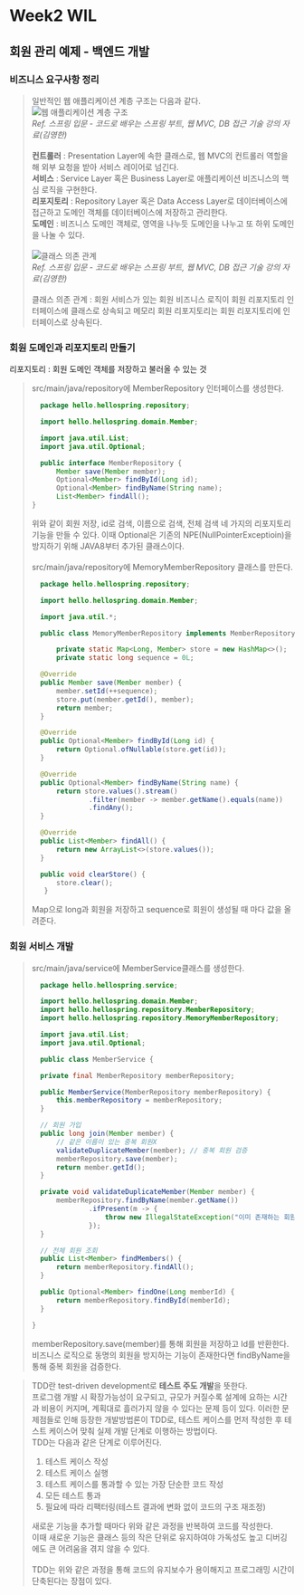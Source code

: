 # Week2 WIL

## 회원 관리 예제 - 백엔드 개발

### 비즈니스 요구사항 정리
> 일반적인 웹 애플리케이션 계층 구조는 다음과 같다. ![웹 애플리케이션 계층 구조](https://user-images.githubusercontent.com/80233303/228443326-80296160-67b2-4351-9abb-5be30af7d75a.jpeg)  
> *Ref. 스프링 입문 - 코드로 배우는 스프링 부트, 웹 MVC, DB 접근 기술 강의 자료(김영한)*  
> \
> **컨트롤러** : Presentation Layer에 속한 클래스로, 웹 MVC의 컨트롤러 역할을 해 외부 요청을 받아 서비스 레이어로 넘긴다.  
> **서비스** : Service Layer 혹은 Business Layer로 애플리케이션 비즈니스의 핵심 로직을 구현한다.  
> **리포지토리** : Repository Layer 혹은 Data Access Layer로 데이터베이스에 접근하고 도메인 객체를 데이터베이스에 저장하고 관리한다.  
> **도메인** : 비즈니스 도메인 객체로, 영역을 나누듯 도메인을 나누고 또 하위 도메인을 나눌 수 있다.  
> \
> ![클래스 의존 관계](https://user-images.githubusercontent.com/80233303/229361676-83dde669-bd85-4c02-9dc9-28d5ee986af4.png)  
> *Ref. 스프링 입문 - 코드로 배우는 스프링 부트, 웹 MVC, DB 접근 기술 강의 자료(김영한)*  
> \
> 클래스 의존 관계 : 회원 서비스가 있는 회원 비즈니스 로직이 회원 리포지토리 인터페이스에 클래스로 상속되고 메모리 회원 리포지토리는 회원 리포지토리에 인터페이스로 상속된다.

### 회원 도메인과 리포지토리 만들기
리포지토리 : 회원 도메인 객체를 저장하고 불러올 수 있는 것
> src/main/java/repository에 MemberRepository 인터페이스를 생성한다.
> ```java
>   package hello.hellospring.repository;
>
>   import hello.hellospring.domain.Member;
>
>   import java.util.List;
>   import java.util.Optional;
>
>   public interface MemberRepository {
>       Member save(Member member);
>       Optional<Member> findById(Long id);
>       Optional<Member> findByName(String name);
>       List<Member> findAll();
>}
>```
> 위와 같이 회원 저장, id로 검색, 이름으로 검색, 전체 검색 네 가지의 리포지토리 기능을 만들 수 있다. 이때 Optional은 기존의 NPE(NullPointerExceptioin)을 방지하기 위해 JAVA8부터 추가된 클래스이다.  
> \
> src/main/java/repository에 MemoryMemberRepository 클래스를 만든다.
> ```java
>   package hello.hellospring.repository;
>
>   import hello.hellospring.domain.Member;
>
>   import java.util.*;
>
>   public class MemoryMemberRepository implements MemberRepository {
>
>       private static Map<Long, Member> store = new HashMap<>();
>       private static long sequence = 0L;
>
>   @Override
>   public Member save(Member member) {
>       member.setId(++sequence);
>       store.put(member.getId(), member);
>       return member;
>   }
>
>   @Override
>   public Optional<Member> findById(Long id) {
>       return Optional.ofNullable(store.get(id));
>   }
>
>   @Override
>   public Optional<Member> findByName(String name) {
>       return store.values().stream()
>               .filter(member -> member.getName().equals(name))
>               .findAny();
>   }
>
>   @Override
>   public List<Member> findAll() {
>       return new ArrayList<>(store.values());
>   }
>
>   public void clearStore() {
>       store.clear();
>    }
> ```
> Map으로 long과 회원을 저장하고 sequence로 회원이 생성될 때 마다 값을 올려준다.

### 회원 서비스 개발
> src/main/java/service에 MemberService클래스를 생성한다.
> ```java
>   package hello.hellospring.service;
>
>   import hello.hellospring.domain.Member;
>   import hello.hellospring.repository.MemberRepository;
>   import hello.hellospring.repository.MemoryMemberRepository;
>
>   import java.util.List;
>   import java.util.Optional;
>
>   public class MemberService {
>
>   private final MemberRepository memberRepository;
>
>   public MemberService(MemberRepository memberRepository) {
>       this.memberRepository = memberRepository;
>   }
>
>   // 회원 가입
>   public long join(Member member) {
>       // 같은 이름이 있는 중복 회원X
>       validateDuplicateMember(member); // 중복 회원 검증
>       memberRepository.save(member);
>       return member.getId();
>   }
>
>   private void validateDuplicateMember(Member member) {
>       memberRepository.findByName(member.getName())
>               .ifPresent(m -> {
>                   throw new IllegalStateException("이미 존재하는 회원입니다.");
>               });
>   }
>
>   // 전체 회원 조회
>   public List<Member> findMembers() {
>       return memberRepository.findAll();
>   }
>
>   public Optional<Member> findOne(Long memberId) {
>       return memberRepository.findById(memberId);
>   }
>
> }
> ```
> memberRepository.save(member)를 통해 회원을 저장하고 Id를 반환한다.  
> 비즈니스 로직으로 동명의 회원을 방지하는 기능이 존재한다면 findByName을 통해 중복 회원을 검증한다.

> TDD란 test-driven development로 **테스트 주도 개발**을 뜻한다.  
> 프로그램 개발 시 확장가능성이 요구되고, 규모가 커질수록 설계에 요하는 시간과 비용이 커지며, 계획대로 흘러가지 않을 수 있다는 문제 등이 있다. 이러한 문제점들로 인해 등장한 개발방법론이 TDD로, 테스트 케이스를 먼저 작성한 후 테스트 케이스어 맞춰 실제 개발 단계로 이행하는 방법이다.  
> TDD는 다음과 같은 단계로 이루어진다.
> 1. 테스트 케이스 작성
> 2. 테스트 케이스 실행
> 3. 테스트 케이스를 통과할 수 있는 가장 단순한 코드 작성
> 4. 모든 테스트 통과
> 5. 필요에 따라 리팩터링(테스트 결과에 변화 없이 코드의 구조 재조정)
> 
> 새로운 기능을 추가할 때마다 위와 같은 과정을 반복하여 코드를 작성한다.  
> 이때 새로운 기능은 클래스 등의 작은 단위로 유지하여야 가독성도 높고 디버깅에도 큰 어려움을 겪지 않을 수 있다.  
> \
> TDD는 위와 같은 과정을 통해 코드의 유지보수가 용이해지고 프로그래밍 시간이 단축된다는 장점이 있다.